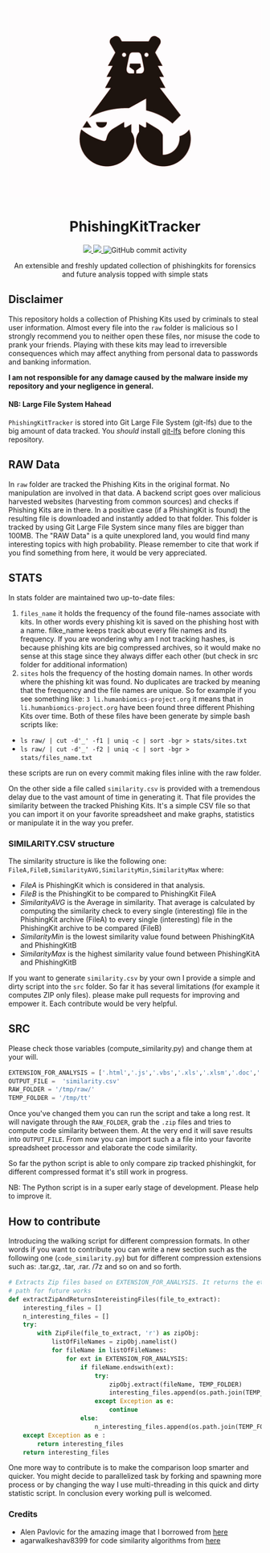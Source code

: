 <p align="center">
  <img src="docs/img/PhishingTracker.jpg">
</p>

<h1 align="center">PhishingKitTracker</h1>
<p align="center">
  <a href="https://python.org/">
    <img src="https://img.shields.io/pypi/pyversions/3.svg">
  </a>
    <a href="https://opensource.org">
    <img src="https://img.shields.io/badge/Open%20Source-%E2%9D%A4-brightgreen.svg">
  </a>
  <img alt="GitHub commit activity" src="https://img.shields.io/github/commit-activity/w/marcoramilli/PhishingKitTracker">
</p>

<p align="center">
  An extensible and freshly updated collection of phishingkits for forensics and future analysis topped with simple stats
</p>


## Disclaimer
This repository holds a collection of Phishing Kits used by criminals to steal user information. Almost every file into the `raw` folder is malicious so I strongly recommend you to neither open these files, nor misuse the code to prank your friends. Playing with these kits may lead to irreversible consequences which may affect anything from personal data to passwords and banking information.

**I am not responsible for any damage caused by the malware inside my repository and your negligence in general.**

#### NB: Large File System Hahead
`PhishingKitTracker` is stored into Git Large File System (git-lfs) due to the big amount of data tracked. You *should* install [git-lfs](https://git-lfs.github.com/) before cloning this repository. 

## RAW Data
In `raw` folder are tracked the Phishing Kits in the original format. No manipulation are involved in that data. A backend script goes over malicious harvested websites (harvesting from common sources) and checks if Phishing Kits are in there. In a positive case (if a PhishingKit is found) the resulting file is downloaded and instantly added to that folder. This folder is tracked by using Git Large File System since many files are bigger than 100MB. The "RAW Data" is a quite unexplored land, you would find many interesting topics with high probability. Please remember to cite that work if you find something from here, it would be very appreciated.

## STATS 
In stats folder are maintained two up-to-date files:
1. `files_name` it holds the frequency of the found file-names associate with kits. In other words every phishing kit is saved on the phishing host with a name. filke_name keeps track about every file names and its frequency. If you are wondering why am I not tracking hashes, is because phishing kits are big compressed archives, so it would make no sense at this stage since they always differ each other (but check in src folder for additional information)
2. `sites` hols the frequency of the hosting domain names. In other words where the phishing kit was found. No duplicates are tracked by meaning that the frequency and the file names are unique. So for example if you see something like: `3 li.humanbiomics-project.org` it means that in `li.humanbiomics-project.org` have been found three different Phishing Kits over time.
Both of these files have been generate by simple bash scripts like:
- `ls raw/ | cut -d'_' -f1 | uniq -c | sort -bgr > stats/sites.txt`
- `ls raw/ | cut -d'_' -f2 | uniq -c | sort -bgr > stats/files_name.txt`

these scripts are run on every commit making files inline with the raw folder.

On the other side a file called `similarity.csv` is provided with a tremendous delay due to the vast amount of time in generating it.
That file provides the similarity between the tracked Phishing Kits. It's a simple CSV file so that you can import it on your favorite spreadsheet and make graphs, statistics or manipulate it in the way you prefer.  

### SIMILARITY.CSV structure

The similarity structure is like the following one: `FileA,FileB,SimilarityAVG,SimilarityMin,SimilarityMax` where:
- *FileA* is PhishingKit which is considered in that analysis.
- *FileB* is the PhishingKit to be compared to PhishingKit FileA
- *SimilarityAVG* is the Average in similarity. That average is calculated by computing the similarity check to every single (interesting) file in the PhishingKit archive (FileA) to every single (interesting) file in the PhishingKit archive to be compared (FileB)  
- *SimilarityMin* is the lowest similarity value found between PhishingKitA and PhishingKitB
- *SimilarityMax* is the highest similarity value found between PhishingKitA and PhishingKitB


If you want to generate `similarity.csv` by your own I provide a simple and dirty script into the `src` folder. So far it has several limitations (for example it computes ZIP only files). please make pull requests for improving and empower it. Each contribute would be very helpful.

## SRC

Please check those variables (compute_similarity.py) and change them at your will.

```python
EXTENSION_FOR_ANALYSIS = ['.html','.js','.vbs','.xls','.xlsm','.doc','.docm', '.ps1']
OUTPUT_FILE =  'similarity.csv'                                                 
RAW_FOLDER = '/tmp/raw/'                                                        
TEMP_FOLDER = '/tmp/tt'     
```
Once you've changed them you can run the script and take a long rest. It will navigate through the `RAW_FOLDER`, grab the `.zip` files and tries to compute code similarity between them. At the very end it will save results into `OUTPUT_FILE`. From now you can import such a a file into your favorite spreadsheet processor and elaborate the code similarity.

So far the python script is able to only compare zip tracked phishingkit, for different compressed format it's still work in progress.

NB: The Python script is in a super early stage of development. Please help to improve it.

## How to contribute

Introducing the walking script for different compression formats. In other words if you want to contribute you can write a new section such as the following one (`code_similarity.py`) but for different compression extensions such as: .tar.gz, .tar, .rar. /7z and so on and so forth.

```python
# Extracts Zip files based on EXTENSION_FOR_ANALYSIS. It returns the etire file
# path for future works
def extractZipAndReturnsIntereistingFiles(file_to_extract):
    interesting_files = []
    n_interesting_files = []
    try:
        with ZipFile(file_to_extract, 'r') as zipObj:
            listOfFileNames = zipObj.namelist()
            for fileName in listOfFileNames:
                for ext in EXTENSION_FOR_ANALYSIS:
                    if fileName.endswith(ext):
                        try:
                            zipObj.extract(fileName, TEMP_FOLDER)
                            interesting_files.append(os.path.join(TEMP_FOLDER, fileName))
                        except Exception as e:
                            continue
                    else:
                        n_interesting_files.append(os.path.join(TEMP_FOLDER, fileName))
    except Exception as e :
        return interesting_files
    return interesting_files
  ```
One more way to contribute is to make the comparison loop smarter and quicker. You might decide to parallelized task by forking and spawning more process or by changing the way I use multi-threading in this quick and dirty statistic script. In conclusion every working pull is welcomed.

### Credits
* Alen Pavlovic for the amazing image that I borrowed from [here](https://dribbble.com/Type08) 
* agarwalkeshav8399 for code similarity algorithms from [here](https://www.geeksforgeeks.org/measuring-the-document-similarity-in-python/)
